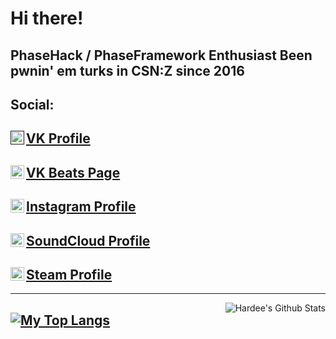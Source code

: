 # Hi there!
PhaseHack / PhaseFramework Enthusiast
Been pwnin' em turks in CSN:Z since 2016 
------------------------------------------------------------------------
## Social:
[<img align="left" alt="VK Profile" width="22px" src="https://simpleicons.org/icons/vk.svg" />]() [VK Profile](https://vk.com/hvrdee)
------------------------------------
[<img align="left" alt="VK Beats Page" width="22px" src="https://simpleicons.org/icons/vk.svg" />](https://vk.com/hardee_beats) [VK Beats Page](https://vk.com/hardee_beats)
------------------------------------
[<img align="left" alt="Instagram Profile" width="22px" src="https://simpleicons.org/icons/instagram.svg" />](https://instagram.com/h4rdee) [Instagram Profile](https://instagram.com/h4rdee)
------------------------------------
[<img align="left" alt="SoundCloud Profile" width="22px" src="https://simpleicons.org/icons/soundcloud.svg" />](https://soundcloud.com/hardee_beats) [SoundCloud Profile](https://soundcloud.com/hardee_beats)
------------------------------------
[<img align="left" alt="Steam Profile" width="22px" src="https://simpleicons.org/icons/steam.svg" />](https://steamcommunity.com/id/h4rd_play3r) [Steam Profile](https://steamcommunity.com/id/h4rd_play3r)
------------------------------------

------------------------------------------------------------------------
<img align="right" alt="Hardee's Github Stats" src="https://github-readme-stats.vercel.app/api?username=h4rdee&show_icons=true&count_private=true&hide=stars,prs,issues,contribs&hide_border=true" />

[![My Top Langs](https://github-readme-stats.vercel.app/api/top-langs/?username=h4rdee&hide_border=true)]()
------------------------------------------------------------------------

<!---
## Now i'm listening to:
[<img src="https://novatorem-inky-nine.vercel.app/api/spotify-playing?user=hogb5scuscpsua4yrtnucm9rr" alt="Hardee's Spotify Playing" width="350" />](https://open.spotify.com/user/hogb5scuscpsua4yrtnucm9rr)
-->
